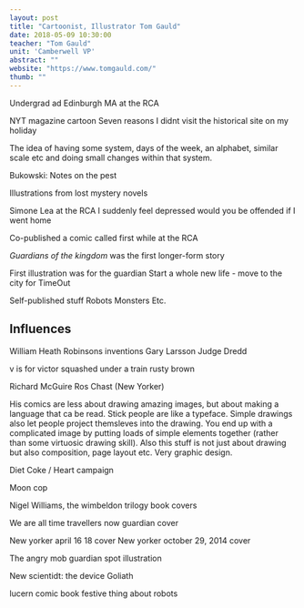 ```yaml
---
layout: post
title: "Cartoonist, Illustrator Tom Gauld"
date: 2018-05-09 10:30:00
teacher: "Tom Gauld"
unit: 'Camberwell VP'
abstract: ""
website: "https://www.tomgauld.com/"
thumb: ""
---
```


Undergrad ad Edinburgh
MA at the RCA

NYT magazine cartoon
Seven reasons I didnt visit the historical site on my holiday

The idea of having some system, days of the week, an alphabet, similar scale etc and doing small changes within that system.

Bukowski: Notes on the pest

Illustrations from lost mystery novels

Simone Lea at the RCA
I suddenly feel depressed would you be offended if I went home

Co-published a comic called first while at the RCA

*Guardians of the kingdom* was the first longer-form story

First illustration was for the guardian
Start a whole new life - move to the city for TimeOut

Self-published stuff
Robots Monsters Etc.

## Influences
William Heath Robinsons inventions
Gary Larsson
Judge Dredd

v is for victor squashed under a train
rusty brown

Richard McGuire
Ros Chast (New Yorker)

His comics are less about drawing amazing images, but about making a language that ca be read. Stick people are like a typeface. Simple drawings also let people project themsleves into the drawing. You end up with a complicated image by putting loads of simple elements together (rather than some virtuosic drawing skill). Also this stuff is not just about drawing but also composition, page layout etc. Very graphic design.

Diet Coke / Heart campaign

Moon cop

Nigel Williams, the wimbeldon trilogy book covers

We are all time travellers now guardian cover

New yorker april 16 18 cover
New yorker october 29, 2014 cover

The angry mob guardian spot illustration

New scientidt: the device
Goliath

lucern comic book festive thing about robots

